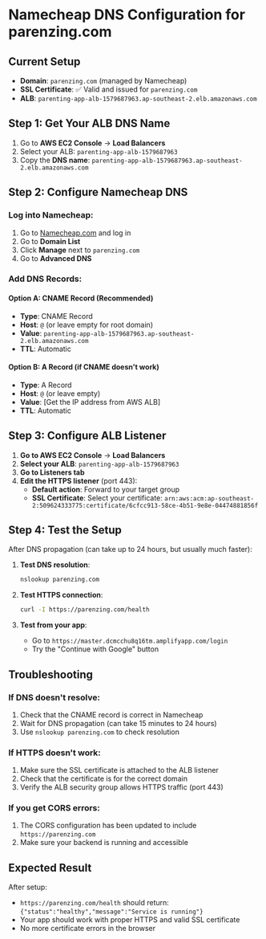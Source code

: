 # Namecheap DNS Configuration for parenzing.com

## Current Setup

- **Domain**: `parenzing.com` (managed by Namecheap)
- **SSL Certificate**: ✅ Valid and issued for `parenzing.com`
- **ALB**: `parenting-app-alb-1579687963.ap-southeast-2.elb.amazonaws.com`

## Step 1: Get Your ALB DNS Name

1. Go to **AWS EC2 Console** → **Load Balancers**
2. Select your ALB: `parenting-app-alb-1579687963`
3. Copy the **DNS name**: `parenting-app-alb-1579687963.ap-southeast-2.elb.amazonaws.com`

## Step 2: Configure Namecheap DNS

### Log into Namecheap:
1. Go to [Namecheap.com](https://namecheap.com) and log in
2. Go to **Domain List**
3. Click **Manage** next to `parenzing.com`
4. Go to **Advanced DNS**

### Add DNS Records:

#### Option A: CNAME Record (Recommended)
- **Type**: CNAME Record
- **Host**: `@` (or leave empty for root domain)
- **Value**: `parenting-app-alb-1579687963.ap-southeast-2.elb.amazonaws.com`
- **TTL**: Automatic

#### Option B: A Record (if CNAME doesn't work)
- **Type**: A Record
- **Host**: `@` (or leave empty)
- **Value**: [Get the IP address from AWS ALB]
- **TTL**: Automatic

## Step 3: Configure ALB Listener

1. **Go to AWS EC2 Console** → **Load Balancers**
2. **Select your ALB**: `parenting-app-alb-1579687963`
3. **Go to Listeners tab**
4. **Edit the HTTPS listener** (port 443):
   - **Default action**: Forward to your target group
   - **SSL Certificate**: Select your certificate:
     `arn:aws:acm:ap-southeast-2:509624333775:certificate/6cfcc913-58ce-4b51-9e8e-04474881856f`

## Step 4: Test the Setup

After DNS propagation (can take up to 24 hours, but usually much faster):

1. **Test DNS resolution**:
   ```bash
   nslookup parenzing.com
   ```

2. **Test HTTPS connection**:
   ```bash
   curl -I https://parenzing.com/health
   ```

3. **Test from your app**:
   - Go to `https://master.dcmcchu8q16tm.amplifyapp.com/login`
   - Try the "Continue with Google" button

## Troubleshooting

### If DNS doesn't resolve:
1. Check that the CNAME record is correct in Namecheap
2. Wait for DNS propagation (can take 15 minutes to 24 hours)
3. Use `nslookup parenzing.com` to check resolution

### If HTTPS doesn't work:
1. Make sure the SSL certificate is attached to the ALB listener
2. Check that the certificate is for the correct domain
3. Verify the ALB security group allows HTTPS traffic (port 443)

### If you get CORS errors:
1. The CORS configuration has been updated to include `https://parenzing.com`
2. Make sure your backend is running and accessible

## Expected Result

After setup:
- `https://parenzing.com/health` should return: `{"status":"healthy","message":"Service is running"}`
- Your app should work with proper HTTPS and valid SSL certificate
- No more certificate errors in the browser 